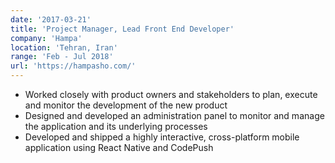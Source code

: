 ```yaml
---
date: '2017-03-21'
title: 'Project Manager, Lead Front End Developer'
company: 'Hampa'
location: 'Tehran, Iran'
range: 'Feb - Jul 2018'
url: 'https://hampasho.com/'
---
```


- Worked closely with product owners and stakeholders to plan, execute and monitor the development of the new product
- Designed and developed an administration panel to monitor and manage the application and its underlying processes
- Developed and shipped a highly interactive, cross-platform mobile application using React Native and CodePush
